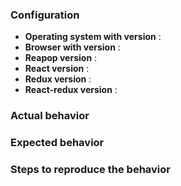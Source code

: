 <!-- use this template only to report a bug or ask a question -->
<!-- only fill fields which are susceptible to help us. -->
### Configuration

 - **Operating system with version** : 
 - **Browser with version** : 
 - **Reapop version** : 
 - **React version** : 
 - **Redux version** : 
 - **React-redux version** : 
 
<!-- fill this part for bugs reporting if it's needed  -->
### Actual behavior

<!-- fill this part for bugs reporting if it's needed  -->
### Expected behavior

<!-- fill this part for bugs reporting if it's needed -->
### Steps to reproduce the behavior
